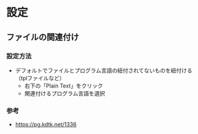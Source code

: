 # 設定

## ファイルの関連付け

### 設定方法
- デフォルトでファイルとプログラム言語の紐付されてないものを紐付ける（tplファイルなど）
  - 右下の「Plain Text」をクリック
  - 関連付けるプログラム言語を選択

### 参考
- https://pg.kdtk.net/1336
